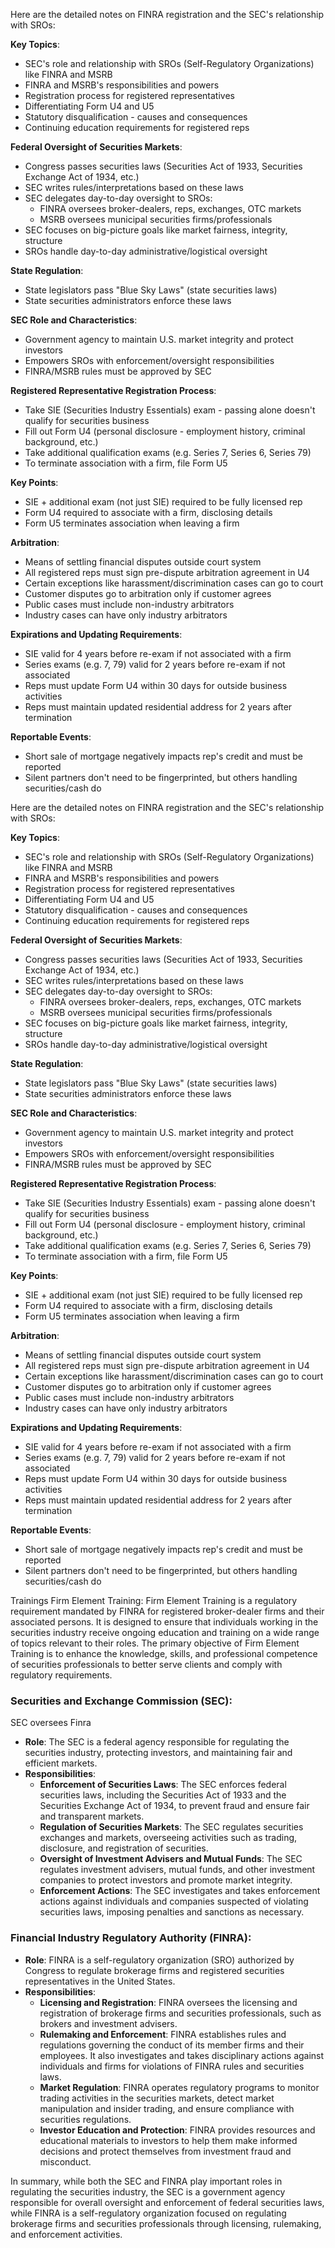 Here are the detailed notes on FINRA registration and the SEC's relationship with SROs:

**Key Topics**:
- SEC's role and relationship with SROs (Self-Regulatory Organizations) like FINRA and MSRB
- FINRA and MSRB's responsibilities and powers 
- Registration process for registered representatives
- Differentiating Form U4 and U5
- Statutory disqualification - causes and consequences
- Continuing education requirements for registered reps

**Federal Oversight of Securities Markets**:
- Congress passes securities laws (Securities Act of 1933, Securities Exchange Act of 1934, etc.)
- SEC writes rules/interpretations based on these laws
- SEC delegates day-to-day oversight to SROs:
    - FINRA oversees broker-dealers, reps, exchanges, OTC markets
    - MSRB oversees municipal securities firms/professionals
- SEC focuses on big-picture goals like market fairness, integrity, structure
- SROs handle day-to-day administrative/logistical oversight

**State Regulation**:
- State legislators pass "Blue Sky Laws" (state securities laws)
- State securities administrators enforce these laws

**SEC Role and Characteristics**:
- Government agency to maintain U.S. market integrity and protect investors
- Empowers SROs with enforcement/oversight responsibilities 
- FINRA/MSRB rules must be approved by SEC

**Registered Representative Registration Process**:
- Take SIE (Securities Industry Essentials) exam - passing alone doesn't qualify for securities business
- Fill out Form U4 (personal disclosure - employment history, criminal background, etc.)
- Take additional qualification exams (e.g. Series 7, Series 6, Series 79)
- To terminate association with a firm, file Form U5

**Key Points**:
- SIE + additional exam (not just SIE) required to be fully licensed rep
- Form U4 required to associate with a firm, disclosing details
- Form U5 terminates association when leaving a firm

**Arbitration**:
- Means of settling financial disputes outside court system
- All registered reps must sign pre-dispute arbitration agreement in U4
- Certain exceptions like harassment/discrimination cases can go to court
- Customer disputes go to arbitration only if customer agrees
- Public cases must include non-industry arbitrators 
- Industry cases can have only industry arbitrators

**Expirations and Updating Requirements**:
- SIE valid for 4 years before re-exam if not associated with a firm
- Series exams (e.g. 7, 79) valid for 2 years before re-exam if not associated  
- Reps must update Form U4 within 30 days for outside business activities
- Reps must maintain updated residential address for 2 years after termination

**Reportable Events**:
- Short sale of mortgage negatively impacts rep's credit and must be reported
- Silent partners don't need to be fingerprinted, but others handling securities/cash do

Here are the detailed notes on FINRA registration and the SEC's relationship with SROs:

**Key Topics**:
- SEC's role and relationship with SROs (Self-Regulatory Organizations) like FINRA and MSRB
- FINRA and MSRB's responsibilities and powers 
- Registration process for registered representatives
- Differentiating Form U4 and U5
- Statutory disqualification - causes and consequences
- Continuing education requirements for registered reps

**Federal Oversight of Securities Markets**:
- Congress passes securities laws (Securities Act of 1933, Securities Exchange Act of 1934, etc.)
- SEC writes rules/interpretations based on these laws
- SEC delegates day-to-day oversight to SROs:
    - FINRA oversees broker-dealers, reps, exchanges, OTC markets
    - MSRB oversees municipal securities firms/professionals
- SEC focuses on big-picture goals like market fairness, integrity, structure
- SROs handle day-to-day administrative/logistical oversight

**State Regulation**:
- State legislators pass "Blue Sky Laws" (state securities laws)
- State securities administrators enforce these laws

**SEC Role and Characteristics**:
- Government agency to maintain U.S. market integrity and protect investors
- Empowers SROs with enforcement/oversight responsibilities 
- FINRA/MSRB rules must be approved by SEC

**Registered Representative Registration Process**:
- Take SIE (Securities Industry Essentials) exam - passing alone doesn't qualify for securities business
- Fill out Form U4 (personal disclosure - employment history, criminal background, etc.)
- Take additional qualification exams (e.g. Series 7, Series 6, Series 79)
- To terminate association with a firm, file Form U5

**Key Points**:
- SIE + additional exam (not just SIE) required to be fully licensed rep
- Form U4 required to associate with a firm, disclosing details
- Form U5 terminates association when leaving a firm

**Arbitration**:
- Means of settling financial disputes outside court system
- All registered reps must sign pre-dispute arbitration agreement in U4
- Certain exceptions like harassment/discrimination cases can go to court
- Customer disputes go to arbitration only if customer agrees
- Public cases must include non-industry arbitrators 
- Industry cases can have only industry arbitrators

**Expirations and Updating Requirements**:
- SIE valid for 4 years before re-exam if not associated with a firm
- Series exams (e.g. 7, 79) valid for 2 years before re-exam if not associated  
- Reps must update Form U4 within 30 days for outside business activities
- Reps must maintain updated residential address for 2 years after termination

**Reportable Events**:
- Short sale of mortgage negatively impacts rep's credit and must be reported
- Silent partners don't need to be fingerprinted, but others handling securities/cash do

Trainings 
Firm Element Training:
Firm Element Training is a regulatory requirement mandated by FINRA for registered broker-dealer firms and their associated persons. It is designed to ensure that individuals working in the securities industry receive ongoing education and training on a wide range of topics relevant to their roles. The primary objective of Firm Element Training is to enhance the knowledge, skills, and professional competence of securities professionals to better serve clients and comply with regulatory requirements.

### Securities and Exchange Commission (SEC):
SEC oversees Finra 
- **Role**: The SEC is a federal agency responsible for regulating the securities industry, protecting investors, and maintaining fair and efficient markets.
- **Responsibilities**:
  - **Enforcement of Securities Laws**: The SEC enforces federal securities laws, including the Securities Act of 1933 and the Securities Exchange Act of 1934, to prevent fraud and ensure fair and transparent markets.
  - **Regulation of Securities Markets**: The SEC regulates securities exchanges and markets, overseeing activities such as trading, disclosure, and registration of securities.
  - **Oversight of Investment Advisers and Mutual Funds**: The SEC regulates investment advisers, mutual funds, and other investment companies to protect investors and promote market integrity.
  - **Enforcement Actions**: The SEC investigates and takes enforcement actions against individuals and companies suspected of violating securities laws, imposing penalties and sanctions as necessary.

### Financial Industry Regulatory Authority (FINRA):
- **Role**: FINRA is a self-regulatory organization (SRO) authorized by Congress to regulate brokerage firms and registered securities representatives in the United States.
- **Responsibilities**:
  - **Licensing and Registration**: FINRA oversees the licensing and registration of brokerage firms and securities professionals, such as brokers and investment advisers.
  - **Rulemaking and Enforcement**: FINRA establishes rules and regulations governing the conduct of its member firms and their employees. It also investigates and takes disciplinary actions against individuals and firms for violations of FINRA rules and securities laws.
  - **Market Regulation**: FINRA operates regulatory programs to monitor trading activities in the securities markets, detect market manipulation and insider trading, and ensure compliance with securities regulations.
  - **Investor Education and Protection**: FINRA provides resources and educational materials to investors to help them make informed decisions and protect themselves from investment fraud and misconduct.

In summary, while both the SEC and FINRA play important roles in regulating the securities industry, the SEC is a government agency responsible for overall oversight and enforcement of federal securities laws, while FINRA is a self-regulatory organization focused on regulating brokerage firms and securities professionals through licensing, rulemaking, and enforcement activities.
